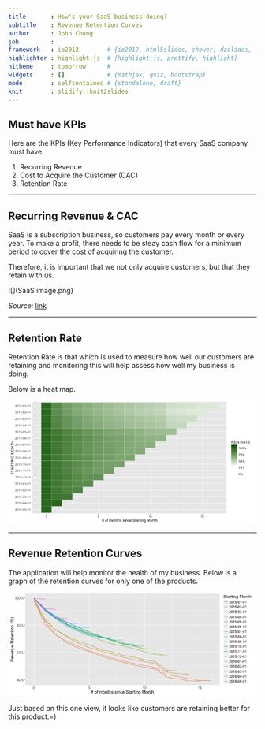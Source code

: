```yaml
---
title       : How's your SaaS business doing?
subtitle    : Revenue Retention Curves
author      : John Chung
job         : 
framework   : io2012        # {io2012, html5slides, shower, dzslides, ...}
highlighter : highlight.js  # {highlight.js, prettify, highlight}
hitheme     : tomorrow      # 
widgets     : []            # {mathjax, quiz, bootstrap}
mode        : selfcontained # {standalone, draft}
knit        : slidify::knit2slides
---
```


## Must have KPIs

Here are the KPIs (Key Performance Indicators) that every SaaS company must have. 

1. Recurring Revenue
2. Cost to Acquire the Customer (CAC)
3. Retention Rate

---

## Recurring Revenue & CAC

SaaS is a subscription business, so customers pay every month or every year. To make a profit, there needs to be steay cash flow for a minimum period to cover the cost of acquiring the customer.

Therefore, it is important that we not only acquire customers, but that they retain with us. 

![](SaaS image.png)

_Source:_ [link](http://www.forentrepreneurs.com/saas-metrics-2/)

---

## Retention Rate

Retention Rate is that which is used to measure how well our customers are retaining and monitoring this will help assess how well my business is doing. 

Below is a heat map. 

![plot of chunk unnamed-chunk-1](assets/fig/unnamed-chunk-1-1.png)

---

## Revenue Retention Curves

The application will help monitor the health of my business. Below is a graph of the retention curves for only one of the products. 

![plot of chunk unnamed-chunk-2](assets/fig/unnamed-chunk-2-1.png)

Just based on this one view, it looks like customers are retaining better for this product.=)






